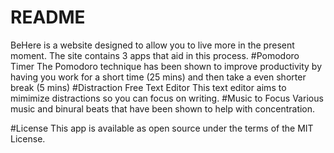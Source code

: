 # README
BeHere is a website designed to allow you to live more in the present moment. 
The site contains 3 apps that aid in this process. 
#Pomodoro Timer
The Pomodoro technique has been shown to improve productivity by having you work for a short time (25 mins) and then take a even shorter break (5 mins)
#Distraction Free Text Editor
This text editor aims to mimimize distractions so you can focus on writing.
#Music to Focus
Various music and binural beats that have been shown to help with concentration. 

#License
This app is available as open source under the terms of the MIT License.